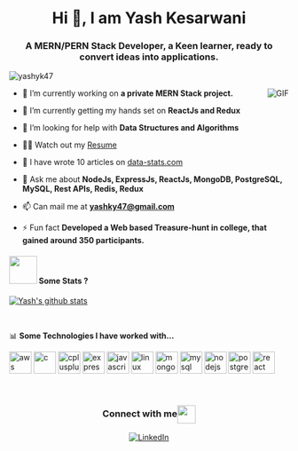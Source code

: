 <h1 align="center">Hi 👋, I am Yash Kesarwani</h1>
<h3 align="center">A MERN/PERN Stack Developer, a Keen learner, ready to convert ideas into applications.</h3>

<p align="left"> <img src="https://komarev.com/ghpvc/?username=yashyk47" alt="yashyk47" /> </p>
  <img align="right" alt="GIF" src="https://media.giphy.com/media/836HiJc7pgzy8iNXCn/giphy.gif" />
 
- 🔭 I’m currently working on **a private MERN Stack project.**

- 🌱 I’m currently getting my hands set on **ReactJs and Redux**

- 🤝 I’m looking for help with **Data Structures and Algorithms**

- 👨‍💻 Watch out my [Resume](https://docs.google.com/document/d/14jqSm32dJ-01IW-oZEojVeq6-PFcEMFQv3IL19GGjXw/edit?usp=sharing)

- 📝 I have wrote 10 articles on [data-stats.com](https://www.data-stats.com/first-application-with-nodejs-and-express/)

- 💬 Ask me about **NodeJs, ExpressJs, ReactJs, MongoDB, PostgreSQL, MySQL, Rest APIs, Redis, Redux**

- 📫 Can mail me at **yashky47@gmail.com**

- ⚡ Fun fact **Developed a Web based Treasure-hunt in college, that gained around 350 participants.**


<!-- <p><img align="left" src="https://github-readme-stats.vercel.app/api/top-langs/?username=yashyk47&layout=compact" alt="yashyk47" /></p> -->

#### <img src="https://media.giphy.com/media/VgCDAzcKvsR6OM0uWg/giphy.gif" width="50"> Some Stats ?
[![Yash's github stats](https://github-readme-stats.vercel.app/api?username=yashyk47&show_icons=true&hide=["contribs"]&theme=tokyonight)](https://github.com/anuraghazra/github-readme-stats)

<br>
<p align="left">📊 <strong>Some Technologies I have worked with...</strong></p>
<p align="left" padding="10px"><img src="https://devicons.github.io/devicon/devicon.git/icons/amazonwebservices/amazonwebservices-original-wordmark.svg" alt="aws" width="40" height="40"/> <img src="https://devicons.github.io/devicon/devicon.git/icons/c/c-original.svg" alt="c" width="40" height="40"/> <img src="https://devicons.github.io/devicon/devicon.git/icons/cplusplus/cplusplus-original.svg" alt="cplusplus" width="40" height="40"/> <img src="https://devicons.github.io/devicon/devicon.git/icons/express/express-original-wordmark.svg" alt="express" width="40" height="40"/> <img src="https://devicons.github.io/devicon/devicon.git/icons/javascript/javascript-original.svg" alt="javascript" width="40" height="40"/> <img src="https://devicons.github.io/devicon/devicon.git/icons/linux/linux-original.svg" alt="linux" width="40" height="40"/> <img src="https://devicons.github.io/devicon/devicon.git/icons/mongodb/mongodb-original-wordmark.svg" alt="mongodb" width="40" height="40"/> <img src="https://devicons.github.io/devicon/devicon.git/icons/mysql/mysql-original-wordmark.svg" alt="mysql" width="40" height="40"/> <img src="https://devicons.github.io/devicon/devicon.git/icons/nodejs/nodejs-original-wordmark.svg" alt="nodejs" width="40" height="40"/> <img src="https://devicons.github.io/devicon/devicon.git/icons/postgresql/postgresql-original-wordmark.svg" alt="postgresql" width="40" height="40"/> <img src="https://devicons.github.io/devicon/devicon.git/icons/react/react-original-wordmark.svg" alt="react" width="40" height="40"/></p>
<br>

<div align="center">
  <h3 align="center">Connect with me<img align="center" src="https://github.com/rajput2107/rajput2107/blob/master/Assets/Handshake.gif" height="33px" /></h3> 
</div>
 
 
<p align="center">
<a href="https://www.linkedin.com/in/yashyk47" target="_blank"><img src="https://img.shields.io/badge/LinkedIn-%230077B5.svg?&style=flat-square&logo=linkedin&logoColor=white" alt="LinkedIn"></a>
</p>

